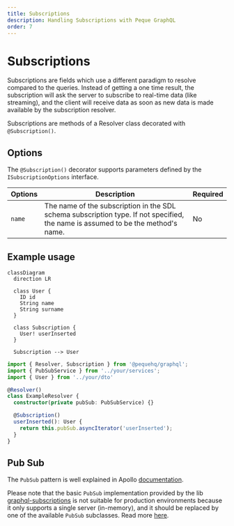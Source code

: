 ```yaml
---
title: Subscriptions
description: Handling Subscriptions with Peque GraphQL
order: 7
---
```


# Subscriptions

Subscriptions are fields which use a different paradigm to resolve compared to the queries. Instead of getting a one
time result, the subscription will ask the server to subscribe to real-time data (like streaming), and the client will
receive data as soon as new data is made available by the subscription resolver.

Subscriptions are methods of a Resolver class decorated with `@Subscription()`.

## Options

The `@Subscription()` decorator supports parameters defined by the `ISubscriptionOptions` interface.

| Options  | Description                                                                                                                      | Required |
|----------|--------------------------------------------------------------------------------------------------------------------------------- |----------|
| `name`   | The name of the subscription in the SDL schema subscription type. If not specified, the name is assumed to be the method's name. | No       |

## Example usage

```mermaid
classDiagram
  direction LR
  
  class User {
    ID id
    String name
    String surname
  }
  
  class Subscription {
    User! userInserted
  }
  
  Subscription --> User
```

```typescript
import { Resolver, Subscription } from '@pequehq/graphql';
import { PubSubService } from '../your/services';
import { User } from '../your/dto'

@Resolver()
class ExampleResolver {
  constructor(private pubSub: PubSubService) {}

  @Subscription()
  userInserted(): User {
    return this.pubSub.asyncIterator('userInserted');
  }
}
```

## Pub Sub

The `PubSub` pattern is well explained in Apollo [documentation](https://www.apollographql.com/docs/graphql-subscriptions/setup/).

Please note that the basic `PubSub` implementation provided by the lib [graphql-subscriptions](https://github.com/apollographql/graphql-subscriptions)
is not suitable for production environments because it only supports a single server (in-memory), and it should be
replaced by one of the available `PubSub` subclasses.
Read more [here](https://www.apollographql.com/docs/apollo-server/data/subscriptions/#the-pubsub-class). 
